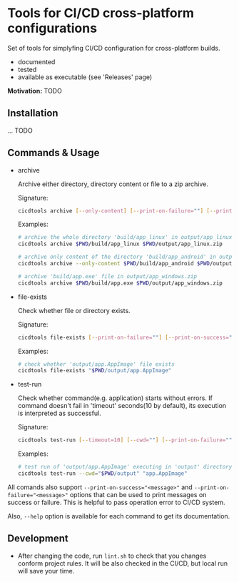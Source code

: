 # Tools for CI/CD cross-platform configurations

Set of tools for simplyfing CI/CD configuration for cross-platform builds.

- documented
- tested
- available as executable (see 'Releases' page)

**Motivation:** TODO

## Installation

... TODO

## Commands & Usage

- archive
  
  Archive either directory, directory content or file to a zip archive.

  Signature:

  ```bash
  cicdtools archive [--only-content] [--print-on-failure=""] [--print-on-success=""] PATH OUTPUT
  ```

  Examples:

  ```bash
  # archive the whole directory 'build/app_linux' in output/app_linux.zip archive
  cicdtools archive $PWD/build/app_linux $PWD/output/app_linux.zip

  # archive only content of the directory 'build/app_android' in output/app_android.zip archive
  cicdtools archive --only-content $PWD/build/app_android $PWD/output/app_android.zip

  # archive 'build/app.exe' file in output/app_windows.zip
  cicdtools archive $PWD/build/app.exe $PWD/output/app_windows.zip
  ```

- file-exists

  Check whether file or directory exists.

  Signature:

  ```bash
  cicdtools file-exists [--print-on-failure=""] [--print-on-success=""] FILEPATH
  ```

  Examples:

  ```bash
  # check whether 'output/app.AppImage' file exists
  cicdtools file-exists "$PWD/output/app.AppImage"
  ```

- test-run

  Check whether command(e.g. application) starts without errors. If command doesn't fail in 'timeout' seconds(10 by default), its execution is interpreted as successful.

  Signature:

  ```bash
  cicdtools test-run [--timeout=10] [--cwd=""] [--print-on-failure=""] [--print-on-success=""] COMMAND
  ```

  Examples:

  ```bash
  # test run of 'output/app.AppImage' executing in 'output' directory.
  cicdtools test-run --cwd="$PWD/output" "app.AppImage"
  ```

All comands also support `--print-on-success="<message>"` and `--print-on-failure="<message>"` options that can be used to print messages on success or failure. This is helpful to pass operation error to CI/CD system.

Also, `--help` option is available for each command to get its documentation.

## Development

- After changing the code, run `lint.sh` to check that you changes conform project rules.
  It will be also checked in the CI/CD, but local run will save your time.
